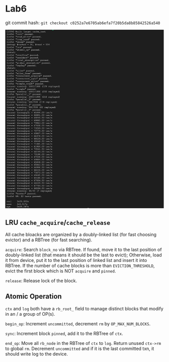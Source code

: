 # Lab6

git commit hash: `git checkout c0252a7e6705ab6efa7f20b5da8b85842526a540`

![](lab6-result.png)

## LRU `cache_acquire`/`cache_release`

All cache bloacks are organized by a doubly-linked list (for fast choosing evictor) and a RBTree (for fast searching).

`acquire`: Search `block_no` via RBTree. If found, move it to the last position of doubly-linked list (that means it should be the last to evict); Otherwise, load it from device, put it to the last position of linked list and insert it into RBTree. If the number of cache blocks is more than `EVICTION_THRESHOLD`, evict the first block which is NOT `acquire` and `pinned`.

`release`: Release lock of the block.

## Atomic Operation

`ctx` and `log` both have a `rb_root_` field to manage distinct blocks that modify in an / a group of OP(s).

`begin_op`: Increment `uncommitted`, decrement `rm` by `OP_MAX_NUM_BLOCKS`.

`sync`: Increment block `pinned`, add it to the RBTree of `ctx`.

`end_op`: Move all `rb_node` in the RBTree of `ctx` to `log`. Return unused `ctx->rm` to global `rm`. Decrement `uncommitted` and if it is the last committed txn, it should write log to the device.
